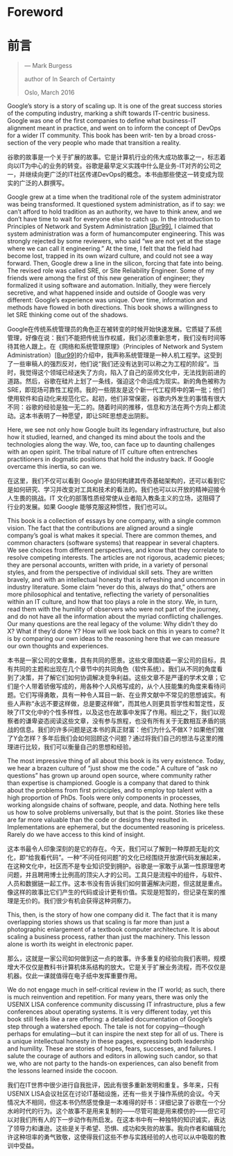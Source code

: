 # **Foreword**

# **前言**

> — Mark Burgess
>
> author of In Search of Certainty
>
> Oslo, March 2016

Google’s story is a story of scaling up. It is one of the great success stories of the computing industry, marking a shift towards IT-centric business. Google was one of the first companies to define what business-IT alignment meant in practice, and went on to inform the concept of DevOps for a wider IT community. This book has been writ‐ ten by a broad cross-section of the very people who made that transition a reality.

谷歌的故事是一个关于扩展的故事。它是计算机行业的伟大成功故事之一，标志着向以IT为中心的业务的转变。谷歌是最早定义实践中什么是业务-IT对齐的公司之一，并继续向更广泛的IT社区传递DevOps的概念。本书由那些使这一转变成为现实的广泛的人群撰写。

Google grew at a time when the traditional role of the system administrator was being transformed. It questioned system administration, as if to say: we can’t afford to hold tradition as an authority, we have to think anew, and we don’t have time to wait for everyone else to catch up. In the introduction to Principles of Network and System Administration [[Bur99]](https://www.wiley.com/en-us/Principles+of+Network+and+System+Administration%2C+2nd+Edition-p-9780470868072), I claimed that system administration was a form of humancomputer engineering. This was strongly rejected by some reviewers, who said “we are not yet at the stage where we can call it engineering.” At the time, I felt that the field had become lost, trapped in its own wizard culture, and could not see a way forward. Then, Google drew a line in the silicon, forcing that fate into being. The revised role was called SRE, or Site Reliability Engineer. Some of my friends were among the first of this new generation of engineer; they formalized it using software and automation. Initially, they were fiercely secretive, and what happened inside and outside of Google was very different: Google’s experience was unique. Over time, information and methods have flowed in both directions. This book shows a willingness to let SRE thinking come out of the shadows.

Google在传统系统管理员的角色正在被转变的时候开始快速发展。它质疑了系统管理，好像在说：我们不能把传统当作权威，我们必须重新思考，我们没有时间等待其他人跟上。在《网络和系统管理原理》（Principles of Network and System Administration）[[Bur99]](https://www.wiley.com/en-us/Principles+of+Network+and+System+Administration%2C+2nd+Edition-p-9780470868072)的介绍中，我声称系统管理是一种人机工程学。这受到了一些审稿人的强烈反对，他们说“我们还没有达到可以称之为工程的阶段”。当时，我觉得这个领域已经迷失了方向，陷入了自己的巫师文化中，无法找到前进的道路。然后，谷歌在硅片上划了一条线，强迫这个命运成为现实。新的角色被称为SRE，即现场可靠性工程师。我的一些朋友是这个新一代工程师中的第一批；他们使用软件和自动化来规范化它。起初，他们非常保密，谷歌内外发生的事情有很大不同：谷歌的经验是独一无二的。随着时间的推移，信息和方法在两个方向上都流动。这本书表明了一种愿望，即让SRE思想走出阴影。

Here, we see not only how Google built its legendary infrastructure, but also how it studied, learned, and changed its mind about the tools and the technologies along the way. We, too, can face up to daunting challenges with an open spirit. The tribal nature of IT culture often entrenches practitioners in dogmatic positions that hold the industry back. If Google overcame this inertia, so can we.

在这里，我们不仅可以看到 Google 是如何构建其传奇基础架构的，还可以看到它是如何研究、学习并改变对工具和技术的看法的。我们也可以以开放的精神迎接令人生畏的挑战。IT 文化的部落性质经常使从业者陷入教条主义的立场，这阻碍了行业的发展。如果 Google 能够克服这种惯性，我们也可以。

This book is a collection of essays by one company, with a single common vision. The fact that the contributions are aligned around a single company’s goal is what makes it special. There are common themes, and common characters (software systems) that reappear in several chapters. We see choices from different perspectives, and know that they correlate to resolve competing interests. The articles are not rigorous, academic pieces; they are personal accounts, written with pride, in a variety of personal styles, and from the perspective of individual skill sets. They are written bravely, and with an intellectual honesty that is refreshing and uncommon in industry literature. Some claim “never do this, always do that,” others are more philosophical and tentative, reflecting the variety of personalities within an IT culture, and how that too plays a role in the story. We, in turn, read them with the humility of observers who were not part of the journey, and do not have all the information about the myriad conflicting challenges. Our many questions are the real legacy of the volume: Why didn’t they do X? What if they’d done Y? How will we look back on this in years to come? It is by comparing our own ideas to the reasoning here that we can measure our own thoughts and experiences.

本书是一家公司的文章集，具有共同的愿景。这些文章围绕着一家公司的目标，具有共同的主题和出现在几个章节中的共同角色（软件系统）。我们从不同的角度看到了决策，并了解它们如何协调解决竞争利益。这些文章不是严谨的学术文章；它们是个人带着骄傲写成的，用各种个人风格写成的，从个人技能集的角度来看待问题。它们写得勇敢，具有一种令人耳目一新、在业界文献中不常见的思想诚实。有些人声称“永远不要这样做，总是要这样做”，而其他人则更具哲学性和暂定性，反映了IT文化中的个性多样性，以及这也在故事中发挥了作用。相比之下，我们以观察者的谦卑姿态阅读这些文章，没有参与旅程，也没有所有关于无数相互矛盾的挑战的信息。我们的许多问题是这本书的真正财富：他们为什么不做X？如果他们做了Y会怎样？多年后我们会如何回顾这个问题？通过将我们自己的想法与这里的推理进行比较，我们可以衡量自己的思想和经验。

The most impressive thing of all about this book is its very existence. Today, we hear a brazen culture of “just show me the code.” A culture of “ask no questions” has grown up around open source, where community rather than expertise is championed. Google is a company that dared to think about the problems from first principles, and to employ top talent with a high proportion of PhDs. Tools were only components in processes, working alongside chains of software, people, and data. Nothing here tells us how to solve problems universally, but that is the point. Stories like these are far more valuable than the code or designs they resulted in. Implementations are ephemeral, but the documented reasoning is priceless. Rarely do we have access to this kind of insight.

这本书最令人印象深刻的是它的存在。今天，我们可以了解到一种厚颜无耻的文化，即“给我看代码”。一种“不问任何问题”的文化已经围绕开放源代码发展起来，在这种文化中，社区而不是专业知识受到拥护。谷歌是一家敢于从第一性原理思考问题，并且聘用博士比例高的顶尖人才的公司。工具只是流程中的组件，与软件、人员和数据链一起工作。这本书没有告诉我们如何普遍解决问题，但这就是重点。像这样的故事比它们产生的代码或设计更有价值。实现是短暂的，但记录在案的推理是无价的。我们很少有机会获得这种洞察力。

This, then, is the story of how one company did it. The fact that it is many overlapping stories shows us that scaling is far more than just a photographic enlargement of a textbook computer architecture. It is about scaling a business process, rather than just the machinery. This lesson alone is worth its weight in electronic paper.

那么，这就是一家公司如何做到这一点的故事。许多重复的经验向我们表明，规模增大不仅仅是教科书计算机体系结构的放大。它是关于扩展业务流程，而不仅仅是机器。仅此一课就值得在电子纸中发挥重要作用。

We do not engage much in self-critical review in the IT world; as such, there is much reinvention and repetition. For many years, there was only the USENIX LISA conference community discussing IT infrastructure, plus a few conferences about operating systems. It is very different today, yet this book still feels like a rare offering: a detailed documentation of Google’s step through a watershed epoch. The tale is not for copying—though perhaps for emulating—but it can inspire the next step for all of us. There is a unique intellectual honesty in these pages, expressing both leadership and humility. These are stories of hopes, fears, successes, and failures. I salute the courage of authors and editors in allowing such candor, so that we, who are not party to the hands-on experiences, can also benefit from the lessons learned inside the cocoon.

我们在IT世界中很少进行自我批评，因此有很多重新发明和重复。多年来，只有USENIX LISA会议社区在讨论IT基础设施，还有一些关于操作系统的会议。今天情况大不相同，但这本书仍然感觉像是一本难得的好书：详细记录了谷歌在一个分水岭时代的行为。这个故事不是用来复制的——尽管可能是用来模仿的——但它可以对我们所有人的下一步动作有所启发。在这本书中有一种独特的知识诚实，表达了领导力和谦逊。这些是关于希望、恐惧、成功和失败的故事。我向作者和编辑允许这种坦率的勇气致敬，这使得我们这些不参与实践经验的人也可以从中吸取的教训中受益。

